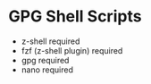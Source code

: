 # GPG Shell Scripts

- z-shell required
- fzf (z-shell plugin) required
- gpg required
- nano required

